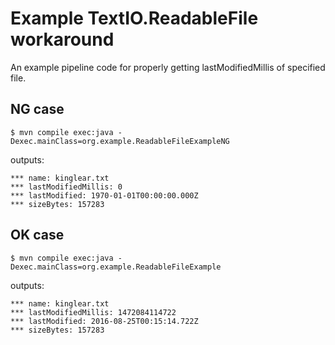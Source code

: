 # Example TextIO.ReadableFile workaround

An example pipeline code for properly getting lastModifiedMillis of specified file.

## NG case

```
$ mvn compile exec:java -Dexec.mainClass=org.example.ReadableFileExampleNG
```

outputs:
```
*** name: kinglear.txt
*** lastModifiedMillis: 0
*** lastModified: 1970-01-01T00:00:00.000Z
*** sizeBytes: 157283
```


## OK case

```
$ mvn compile exec:java -Dexec.mainClass=org.example.ReadableFileExample
```

outputs:
```
*** name: kinglear.txt
*** lastModifiedMillis: 1472084114722
*** lastModified: 2016-08-25T00:15:14.722Z
*** sizeBytes: 157283
```
